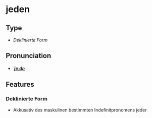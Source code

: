 # jeden
## Type
- _Deklinierte Form_
## Pronunciation
- **_[ˈjeːdn̩](https://commons.wikimedia.org/wiki/File:De-jeden.ogg)_**
## Features
### Deklinierte Form
- Akkusativ des maskulinen bestimmten Indefinitpronomens jeder
